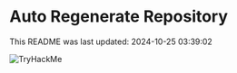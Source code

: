 # Auto Regenerate Repository

This README was last updated: 2024-10-25 03:39:02

 ![TryHackMe](https://tryhackme.com/badge/533634)
